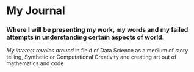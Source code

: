 # My Journal 

### Where I will be presenting my work, my words and my failed attempts in understanding certain aspects of world.


*My interest revoles around* in field of Data Science as a medium of story telling, Synthetic or Computational Creativity and creating art out of mathematics and code 
